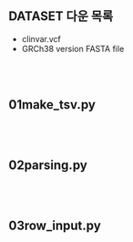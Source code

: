 ## DATASET 다운 목록
- clinvar.vcf
- GRCh38 version FASTA file
<br>
<br>

## 01make_tsv.py

<br>
<br>

## 02parsing.py

<br>
<br>

## 03row_input.py
